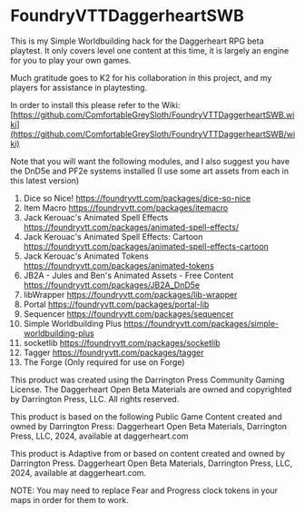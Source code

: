 # FoundryVTTDaggerheartSWB
This is my Simple Worldbuilding hack for the Daggerheart RPG beta playtest. It only covers level one content at this time, it is largely an engine for you to play your own games.

Much gratitude goes to K2 for his collaboration in this project, and my players for assistance in playtesting.

In order to install this please refer to the Wiki: [https://github.com/ComfortableGreySloth/FoundryVTTDaggerheartSWB.wiki](https://github.com/ComfortableGreySloth/FoundryVTTDaggerheartSWB/wiki)

Note that you will want the following modules, and I also suggest you have the DnD5e and PF2e systems installed (I use some art assets from each in this latest version)
 
1. Dice so Nice! https://foundryvtt.com/packages/dice-so-nice  
2. Item Macro https://foundryvtt.com/packages/itemacro  
3. Jack Kerouac's Animated Spell Effects https://foundryvtt.com/packages/animated-spell-effects/  
4. Jack Kerouac's Animated Spell Effects: Cartoon https://foundryvtt.com/packages/animated-spell-effects-cartoon  
5. Jack Kerouac's Animated Tokens https://foundryvtt.com/packages/animated-tokens  
6. JB2A - Jules and Ben's Animated Assets - Free Content https://foundryvtt.com/packages/JB2A_DnD5e  
7. libWrapper https://foundryvtt.com/packages/lib-wrapper
8. Portal https://foundryvtt.com/packages/portal-lib
9. Sequencer https://foundryvtt.com/packages/sequencer  
10. Simple Worldbuilding Plus https://foundryvtt.com/packages/simple-worldbuilding-plus  
11. socketlib https://foundryvtt.com/packages/socketlib  
12. Tagger https://foundryvtt.com/packages/tagger  
13. The Forge (Only required for use on Forge)


This product was created using the Darrington Press Community Gaming License. The Daggerheart Open Beta Materials are owned and copyrighted by Darrington Press, LLC. All rights reserved.

This product is based on the following Public Game Content created and owned by Darrington Press: Daggerheart Open Beta Materials, Darrington Press, LLC, 2024, available at daggerheart.com

This product is Adaptive from or based on content created and owned by Darrington Press. Daggerheart Open Beta Materials, Darrington Press, LLC, 2024, available at daggerheart.com.

NOTE: You may need to replace Fear and Progress clock tokens in your maps in order for them to work.

